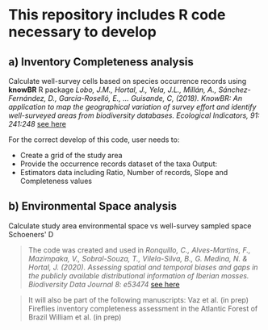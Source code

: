 # This repository includes R code necessary to develop 
## a) **Inventory Completeness** analysis
  Calculate well-survey cells based on species occurrence records using **knowBR** R package *Lobo, J.M., Hortal, J., Yela, J.L., Millán, A., Sánchez-Fernández, D., García-Roselló, E., … Guisande, C, (2018). KnowBR: An application to map the geographical variation of survey effort and identify well-surveyed areas from biodiversity databases. Ecological Indicators, 91: 241:248* [see here](https://www.sciencedirect.com/science/article/abs/pii/S1470160X18302322)
  
   For the correct develop of this code, user needs to: 
  - Create a grid of the study area
  - Provide the occurrence records dataset of the taxa
  Output:
  - Estimators data including Ratio, Number of records, Slope and Completeness values
  
## b) **Environmental Space** analysis
  Calculate study area environmental space vs well-survey sampled space
  Schoeners' D
  


> The code was created and used in *Ronquillo, C., Alves-Martins, F., Mazimpaka, V., Sobral-Souza, T., Vilela-Silva, B., G. Medina, N. & Hortal, J. (2020). Assessing spatial and temporal biases and gaps in the publicly available distributional information of Iberian mosses. Biodiversity Data Journal 8: e53474* [see here](https://doi.org/10.3897/BDJ.8.e53474)

> It will also be part of the following manuscripts:
Vaz et al. (in prep) Fireflies inventory completeness assessment in the Atlantic Forest of Brazil
William et al. (in prep)
